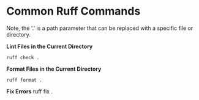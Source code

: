 

# Common Ruff Commands
Note, the '.' is a path parameter that can be replaced with a specific file or directory.

**Lint Files in the Current Directory**
```
ruff check .
```

**Format Files in the Current Directory**
```
ruff format .
```

**Fix Errors**
ruff fix .
